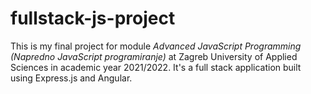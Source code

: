 # fullstack-js-project
This is my final project for module *Advanced JavaScript Programming (Napredno JavaScript programiranje)* at Zagreb University of Applied Sciences in academic year 2021/2022. It's a full stack application built using Express.js and Angular.